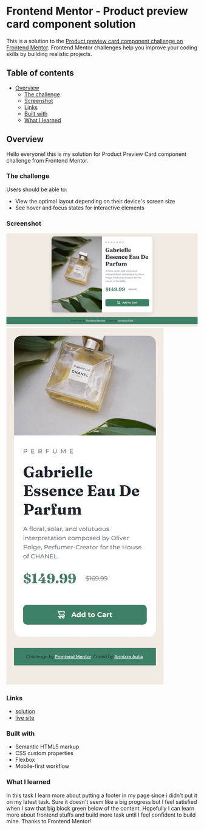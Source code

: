 # Frontend Mentor - Product preview card component solution

This is a solution to the [Product preview card component challenge on Frontend Mentor](https://www.frontendmentor.io/challenges/product-preview-card-component-GO7UmttRfa). Frontend Mentor challenges help you improve your coding skills by building realistic projects. 

## Table of contents

- [Overview](#overview)
  - [The challenge](#the-challenge)
  - [Screenshot](#screenshot)
  - [Links](#links)
  - [Built with](#built-with)
  - [What I learned](#what-i-learned)

## Overview
Hello everyone! this is my solution for Product Preview Card component challenge from Frontend Mentor.

### The challenge

Users should be able to:

- View the optimal layout depending on their device's screen size
- See hover and focus states for interactive elements

### Screenshot

![Desktop View](./screenshots/desktop-view.jpeg)
![Mobile View](./screenshots/mobile-view.jpeg)

### Links

- [solution](https://www.frontendmentor.io/solutions/product-preview-card-component--Ak1qyz_mt)
- [live site](https://product-preview-card-powreze.netlify.app/)

### Built with

- Semantic HTML5 markup
- CSS custom properties
- Flexbox
- Mobile-first workflow

### What I learned

In this task I learn more about putting a footer in my page since i didn't put it on my latest task. Sure it doesn't seem like a big progress but I feel satisfied when I saw that big block green below of the content. Hopefully I can learn more about frontend stuffs and build more task until I feel confident to build mine. Thanks to Frontend Mentor!